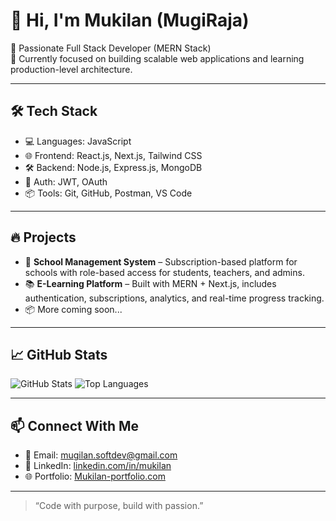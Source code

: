 # 👋 Hi, I'm Mukilan (MugiRaja)

🚀 Passionate Full Stack Developer (MERN Stack)  
🎯 Currently focused on building scalable web applications and learning production-level architecture.

---

## 🛠️ Tech Stack

- 💻 Languages: JavaScript
- 🌐 Frontend: React.js, Next.js, Tailwind CSS
- 🛠 Backend: Node.js, Express.js, MongoDB
- 🔐 Auth: JWT, OAuth
- 📦 Tools: Git, GitHub, Postman, VS Code

---

## 🔥 Projects

- 📘 **School Management System** – Subscription-based platform for schools with role-based access for students, teachers, and admins.
- 📚 **E-Learning Platform** – Built with MERN + Next.js, includes authentication, subscriptions, analytics, and real-time progress tracking.
- 📦 More coming soon...

---

## 📈 GitHub Stats

![GitHub Stats](https://github-readme-stats.vercel.app/api?username=MugiRaja&show_icons=true&theme=tokyonight)
![Top Languages](https://github-readme-stats.vercel.app/api/top-langs/?username=MugiRaja&layout=compact&theme=tokyonight)

---

## 📫 Connect With Me

- 📧 Email: mugilan.softdev@gmail.com  
- 💼 LinkedIn: [linkedin.com/in/mukilan](https://www.linkedin.com/in/mukilan-r-38609627a/)
- 🌐 Portfolio: [Mukilan-portfolio.com](https://my-app-self-zeta.vercel.app/)

---

> “Code with purpose, build with passion.”

